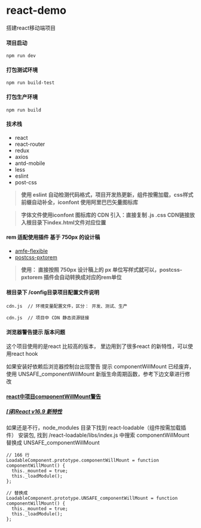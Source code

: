 # react-demo
搭建react移动端项目


#### 项目启动
```
npm run dev
```

#### 打包测试环境
```
npm run build-test
```

#### 打包生产环境
```
npm run build
```

#### 技术栈
- react
- react-router
- redux
- axios
- antd-mobile
- less
- eslint
- post-css

> **使用 eslint 自动检测代码格式，项目开发热更新，组件按需加载，css样式前缀自动补全，iconfont 使用阿里巴巴矢量图标库**

> **字体文件使用iconfont 图标库的 CDN 引入：直接复制 .js .css CDN链接放入根目录下index.html文件对应位置**

#### rem 适配使用插件  基于 750px 的设计稿
- [amfe-flexible](https://www.npmjs.com/package/amfe-flexible)
- [postcss-pxtorem](https://www.npmjs.com/package/postcss-pxtorem)

> **使用： 直接按照 750px 设计稿上的 px 单位写样式就可以，postcss-pxtorem 插件会自动转换成对应的rem单位**

#### 根目录下 /config目录项目配置文件说明
```
cdn.js  // 环境变量配置文件，区分： 开发、测试、生产

cdn.js  // 项目中 CDN 静态资源链接
```

#### 浏览器警告提示 版本问题
这个项目使用的是react 比较高的版本，
里边用到了很多react 的新特性，可以使用react hook

如果安装好依赖后浏览器控制台出现警告 提示 componentWillMount 已经废弃，使用 UNSAFE_componentWillMount 新版生命周期函数，参考下边文章进行修改
#### [react中项目componentWillMount警告](https://blog.csdn.net/HarryHY/article/details/104153011?depth_1-utm_source=distribute.pc_relevant.none-task-blog-BlogCommendFromBaidu-6&utm_source=distribute.pc_relevant.none-task-blog-BlogCommendFromBaidu-6)
##### [\[译\]React v16.9 新特性](https://blog.csdn.net/lunahaijiao/article/details/99619460?depth_1-utm_source=distribute.pc_relevant.none-task-blog-BlogCommendFromBaidu-1&utm_source=distribute.pc_relevant.none-task-blog-BlogCommendFromBaidu-1)


如果还是不行，node_modules 目录下找到 react-loadable（组件按需加载插件） 安装包, 找到 /react-loadable/libs/index.js 中搜索 componentWillMount 替换成 UNSAFE_componentWillMount

```
// 166 行
LoadableComponent.prototype.componentWillMount = function componentWillMount() {
  this._mounted = true;
  this._loadModule();
};

// 替换成
LoadableComponent.prototype.UNSAFE_componentWillMount = function componentWillMount() {
  this._mounted = true;
  this._loadModule();
};
```

